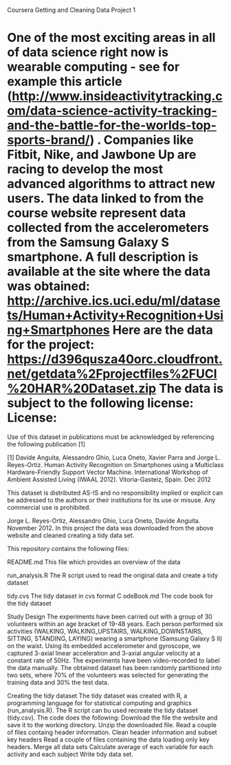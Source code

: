 Coursera
Getting and Cleaning Data
Project 1

One of the most exciting areas in all of data science right now is wearable computing - see for example this article (http://www.insideactivitytracking.com/data-science-activity-tracking-and-the-battle-for-the-worlds-top-sports-brand/) . Companies like Fitbit, Nike, and Jawbone Up are racing to develop the most advanced algorithms to attract new users. The data linked to from the course website represent data collected from the accelerometers from the Samsung Galaxy S smartphone. A full description is available at the site where the data was obtained:
http://archive.ics.uci.edu/ml/datasets/Human+Activity+Recognition+Using+Smartphones
Here are the data for the project:
https://d396qusza40orc.cloudfront.net/getdata%2Fprojectfiles%2FUCI%20HAR%20Dataset.zip 
The data is subject to the following license:
License:
========
Use of this dataset in publications must be acknowledged by referencing the following publication [1] 

[1] Davide Anguita, Alessandro Ghio, Luca Oneto, Xavier Parra and Jorge L. Reyes-Ortiz. Human Activity Recognition on Smartphones using a Multiclass Hardware-Friendly Support Vector Machine. International Workshop of Ambient Assisted Living (IWAAL 2012). Vitoria-Gasteiz, Spain. Dec 2012

This dataset is distributed AS-IS and no responsibility implied or explicit can be addressed to the authors or their institutions for its use or misuse. Any commercial use is prohibited.

Jorge L. Reyes-Ortiz, Alessandro Ghio, Luca Oneto, Davide Anguita. November 2012.
In this project the data was downloaded from the above website and cleaned creating a tidy data set.


This repository contains the following files:

README.md    This file which provides an overview of the data

run_analysis.R    The R script used to read the original data and create a tidy dataset

tidy.cvs    The tidy dataset in cvs format
C
odeBook.md    The code book for the tidy dataset


Study Design
The experiments have been carried out with a group of 30 volunteers within an age bracket of 19-48 years. Each person performed six activities (WALKING, WALKING_UPSTAIRS, WALKING_DOWNSTAIRS, SITTING, STANDING, LAYING) wearing a smartphone (Samsung Galaxy S II) on the waist. Using its embedded accelerometer and gyroscope, we captured 3-axial linear acceleration and 3-axial angular velocity at a constant rate of 50Hz. The experiments have been video-recorded to label the data manually. The obtained dataset has been randomly partitioned into two sets, where 70% of the volunteers was selected for generating the training data and 30% the test data. 


Creating the tidy dataset
The tidy dataset was created with R, a programming language for for statistical computing and graphics (run_analysis.R). The R script can bu used recreate the tidy dataset (tidy.csv). The code does the following:
Download the file the website and save it to the working directory.
Unzip the downloaded file.
Read a couple of files containg header information.
Clean header information and subset key headers
Read a couple of files containing the data loading only key headers.
Merge all data sets
Calculate average of each variable for each activity and each subject
Write tidy data set.
